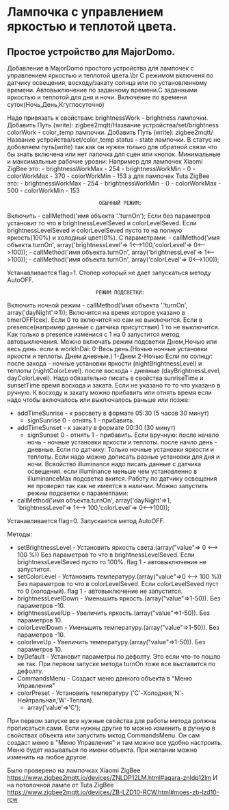 # **Лампочка с управлением яркостью и теплотой цвета.**
## **Простое устройство для MajorDomo.**

Добавление в MajorDomo простого устройства для лампочек с управлением яркостью и теплотой цвета.\br
С режимом включеня по датчику освещения, восходу/закату солнца или по установленному времени.
Автовыключение по заданному времени.С заданными яркостью и теплотой для дня и ночи.
Включение по времени суток(Ночь,День,Кгуглосуточно)

Надо привязать к свойствам:
    brightnessWork - brightness лампочки.
      Добавить Путь (write): zigbee2mqtt/Название устройства/set/brightness
    colorWork - color_temp лампочки.
      Добавить Путь (write): zigbee2mqtt/Название устройства/set/color_temp
    status - state лампочки.
      В статус не добовляем путь(write) так как он нужен только для обратной связи
      что бы знать включена или нет лапочка для сцен или кнопок.
  Минимальные и максимальные рабочие уровни:
    Например для лампочек Xiaomi ZigBee это:
      - brightnessWorkMax - 254
      - brightnessWorkMin - 0
      - colorWorkMax - 370
      - colorWorkMin - 153
    а для лампочек Tuta ZigBee это:
      - brightnessWorkMax - 254
      - brightnessWorkMin - 0
      - colorWorkMax - 500
      - colorWorkMin - 153


                                  ОБЫЧНЫЙ РЕЖИМ:

Включить - callMethod('имя объекта '.'turnOn'); 
  Если без параметров установит то что в brightnessLevelSeved и colorLevelSeved.
  Если brightnessLevelSeved и colorLevelSeved пусто то на полную яркость(100%) и холодный цвет(0%).
  С параметрами:
    - callMethod('имя объекта.turnOn', array('brightnessLevel'=> 1<-->100,'colorLevel'=> 0<-->100));
    - callMethod('имя объекта.turnOn', array('brightnessLevel'=> 1<-->100));
    - callMethod('имя объекта.turnOn', array('colorLevel'=> 0<-->100));

Устанавливается flag=1. Стопер который не дает запускаться методу AutoOFF.


                                 РЕЖИМ ПОДСВЕТКИ:      

Включить ночной режим - callMethod('имя объекта '.'turnOn', array('dayNight'=>1));
Включится на время которое указано в timerOFF(сек). Если 0 то включится но сам не выключится.
Если в presence(например данные с датчика присутствия) 1 то не выключится.
  Как только в presence изменися с 1 на 0 запустится метод автовыключения.
Можно включать режим подсветки Днем,Ночью или весь день.
  если в workInDai:
    0-Весь день.(Ночью ночные установки яркости и теплоты. Днем дневные.)
    1-Днем
    2-Ночью
Если по солнцу:
  после захода - ночные установки яркости (nightBrightnessLevel) и теплоты (nightColorLevel).
  после восхода - дневные (dayBrightnessLevel, dayColorLevel).
  Надо обязательно писать в свойства sunriseTime и sunsetTime время восхода и заката.
  Если не указано то то что указано в ручную.
  К восходу и закату можно прибавить или отнять время если надо чтобы включалось или выключалось раньше или позже:
   - addTimeSunrise - к рассвету в формате 05:30 (5 часов 30 минут)
     - signSunrise 0 - отнять 1 - прибавить.
   - addTimeSunset  - к закату в формате 00:30 (30 минут)
     - signSunset 0 - отнять 1 - прибавить.
Если вручную:
  после начало ночь - ночные установки яркости и теплоты.
  после начло день - дневные.
Если по датчику:
  Только ночные установки яркости и теплоты.
  Если надо можно дописать разные установки для дня и ночи.
  Всвойство illuminance надо писать данные с датчика освещения.
  если illuminance меньше чем установленно в illuminanceMax подсветка вкится.
  Работу по датчику освещения не проверял так как не имеется в наличии.
Можно запустить режим подсветки с параметпами:
  - callMethod('имя объекта.turnOn', array('dayNight'=>1, 'brightnessLevel'=> 1<--> 100,'colorLevel'=> 0<-->100));

Устанавливается flag=0. Запускается метод AutoOFF.

Методы:
  - setBrightnessLevel -  Установить яркость света.(array("value"=> 0 <--> 100 %))
                          Без  параметров то что в brightnessLevelSeved.
                          Если brightnessLevelSeved пусто то 100%.
                          flag 1 - автовыключение не запустится.
  - setColorLevel - Установить температуру.(array("value"=>0 <--> 100 %))
                    Без  параметров то что в colorLevelSeved.
                    Если colorLevelSeved пуст то 0 (холодный).
                    flag 1 - автовыключение не запустится.
  - brightnessLevelDown - Уменьшить яркость.(array("value"=>1-50)). Без  параметров -10.
  - brightnessLevelUp - Увеличить яркость.(array("value"=>1-50)). Без  параметров 10.
  - colorLevelDown - Уменьшить температуру.(array("value"=>1-50)). Без  параметров -10.
  - colorleveUp - Увеличить температуру.(array("value"=>1-50)). Без  параметров 10.
  - byDefault - Установит параметры по дефолту. Это если что-то пошло не так. 
      При первом запуске метода turnOn тоже все выставится по дефолту.
  - CommandsMenu - Создаст меню данного объекта в "Меню Управления"
  - colorPreset - Установить температуру ('C'-Холодная,'N'-Нейтральная,'W'-Теплая).
      - array('value'=>'C');


При первом запуске все нужные свойства для работы метода должны прописаться сами.
Если нужны другие то можно изменить в ручную в свойствах объекта или запустить мктод CommandsMenu.
Он сам создаст меню в "Меню Управления" и там можно все удобно настроить.
Меню будет называться по имени объекта. При желании можно изменить на любое другое.

Было проверено на лампочках Xiaomi ZigBee https://www.zigbee2mqtt.io/devices/ZNLDP12LM.html#aqara-znldp12lm
И на потолочной лампе от Tuta ZigBee https://www.zigbee2mqtt.io/devices/ZB-LZD10-RCW.html#moes-zb-lzd10-rcw
